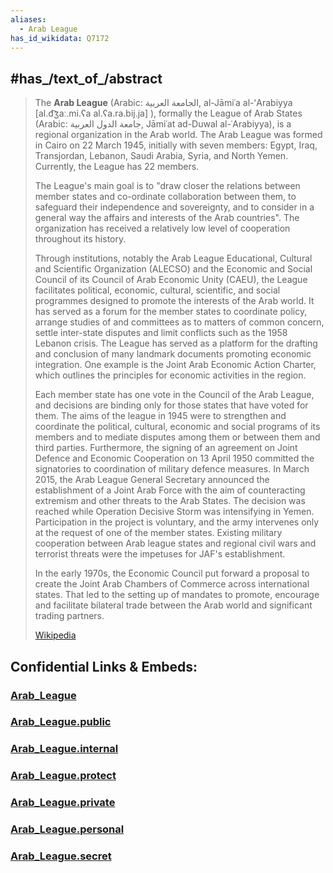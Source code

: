 ```yaml
---
aliases:
  - Arab League
has_id_wikidata: Q7172
---
```



## #has_/text_of_/abstract 

> The **Arab League** (Arabic: الجامعة العربية, al-Jāmiʿa al-ʻArabiyya [al.d͡ʒaː.mi.ʕa al.ʕa.ra.bij.ja] ), formally the League of Arab States (Arabic: جامعة الدول العربية, Jāmiʿat ad-Duwal al-ʿArabiyya), is a regional organization in the Arab world. The Arab League was formed in Cairo on 22 March 1945, initially with seven members: Egypt, Iraq, Transjordan, Lebanon, Saudi Arabia, Syria, and North Yemen. Currently, the League has 22 members.
>
> The League's main goal is to "draw closer the relations between member states and co-ordinate collaboration between them, to safeguard their independence and sovereignty, and to consider in a general way the affairs and interests of the Arab countries". The organization has received a relatively low level of cooperation throughout its history.
>
> Through institutions, notably the Arab League Educational, Cultural and Scientific Organization (ALECSO) and the Economic and Social Council of its Council of Arab Economic Unity (CAEU), the League facilitates political, economic, cultural, scientific, and social programmes designed to promote the interests of the Arab world. It has served as a forum for the member states to coordinate policy, arrange studies of and committees as to matters of common concern, settle inter-state disputes and limit conflicts such as the 1958 Lebanon crisis. The League has served as a platform for the drafting and conclusion of many landmark documents promoting economic integration. One example is the Joint Arab Economic Action Charter, which outlines the principles for economic activities in the region.
>
> Each member state has one vote in the Council of the Arab League, and decisions are binding only for those states that have voted for them. The aims of the league in 1945 were to strengthen and coordinate the political, cultural, economic and social programs of its members and to mediate disputes among them or between them and third parties. Furthermore, the signing of an agreement on Joint Defence and Economic Cooperation on 13 April 1950 committed the signatories to coordination of military defence measures. In March 2015, the Arab League General Secretary announced the establishment of a Joint Arab Force with the aim of counteracting extremism and other threats to the Arab States. The decision was reached while Operation Decisive Storm was intensifying in Yemen. Participation in the project is voluntary, and the army intervenes only at the request of one of the member states. Existing military cooperation between Arab league states and regional civil wars and terrorist threats were the impetuses for JAF's establishment.
>
> In the early 1970s, the Economic Council put forward a proposal to create the Joint Arab Chambers of Commerce across international states. That led to the setting up of mandates to promote, encourage and facilitate bilateral trade between the Arab world and significant trading partners.
>
> [Wikipedia](https://en.wikipedia.org/wiki/Arab%20League)


## Confidential Links & Embeds: 

### [Arab_League](/_Standards/International/Arab_League.md) 

### [Arab_League.public](/_public/International/Arab_League.public.md) 

### [Arab_League.internal](/_internal/International/Arab_League.internal.md) 

### [Arab_League.protect](/_protect/International/Arab_League.protect.md) 

### [Arab_League.private](/_private/International/Arab_League.private.md) 

### [Arab_League.personal](/_personal/International/Arab_League.personal.md) 

### [Arab_League.secret](/_secret/International/Arab_League.secret.md)

